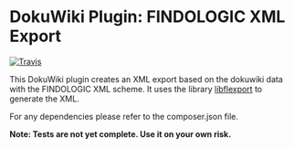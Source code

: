 # DokuWiki Plugin: FINDOLOGIC XML Export

[![Travis](https://travis-ci.org/findologic/dokuwiki-plugin-findologic-xml-export.svg?branch=master)](https://travis-ci.org/TheKeymaster/phpdokuwiki2findologic)

This DokuWiki plugin creates an XML export based on the dokuwiki data with the FINDOLOGIC XML scheme. It uses the library [libflexport](https://github.com/findologic/libflexport) to generate the XML.

For any dependencies please refer to the composer.json file.

**Note: Tests are not yet complete. Use it on your own risk.**